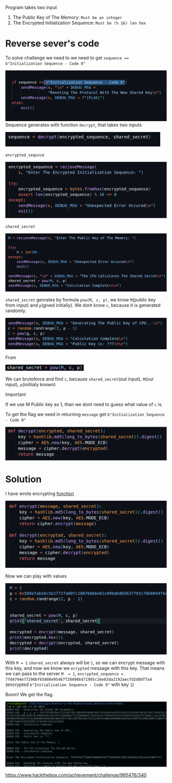 Program takes two input 

1) The Public Key of The Memory: `Must be an integer`
2) The Encrypted Initialization Sequence: `Must be (% 16) len hex`


# Reverse sever's code

To solve challenge we need to we need to get `sequence == b"Initialization Sequence - Code 0"`

![](../../../attachments/Pasted%20image%2020240108184909.png)
Sequence generates with function `decrypt`, that takes two inputs

![](../../../attachments/Pasted%20image%2020240108184929.png)

`encrypted_sequnce`

![](../../../attachments/Pasted%20image%2020240108184945.png)

`shared_secret`

![](../../../attachments/Pasted%20image%2020240108185005.png)

`shared_secret` genrates by formula `pow(M, c, p)`, we know `M`(public key from input) and `p`(gived initially). We dont know `c`, because it is generated randomly.

![](../../../attachments/Pasted%20image%2020240108185025.png)

From 

![](../../../attachments/Pasted%20image%2020240108185039.png)

We can brutoforce and find `c`, because `shared_secret`(out input), `M`(our input), `p`(initiialy known)

> [!important] 
> If we use M Public key as 1, than we dont need to guess what value of `c` is.
> 



To get the flag we need in returning `message` get `b"Initialization Sequence - Code 0"`

![](../../../attachments/Pasted%20image%2020240108185055.png)

# Solution

I have wrote encrypting [function](Script.md)  

![](../../../attachments/Pasted%20image%2020240108185108.png)

Now we can play with values 

![](../../../attachments/Pasted%20image%2020240108185126.png)

With `M = 1`  `shared_secret` always will be `1`, so we can encrypt message with this key, and now we know we `ecrypted` message with this key. That means we can pass to the server `M  = 1`, `encrypted_sequence = 7fd4794e77290bf65808e95467f284966d71995c16e83da2192aecfd2d0df7a4` (encrypted `b"Initialization Sequence - Code 0"` with key `1`)


Boom! We get the flag.

![](../../../attachments/Pasted%20image%2020240108185150.png)

https://www.hackthebox.com/achievement/challenge/995476/340

